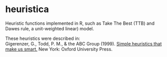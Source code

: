 # heuristica
Heuristic functions implemented in R, such as Take The Best (TTB) and Dawes rule, a unit-weighted linear) model.

These heuristics were described in:  
Gigerenzer, G., Todd, P. M., & the ABC Group (1999). [Simple heuristics that make us smart.](http://www.amazon.com/Simple-Heuristics-That-Make-Smart/dp/0195143817) New York: Oxford University Press.




